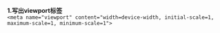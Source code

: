 **1.写出viewport标签**
<br />
```<meta name="viewport" content="width=device-width, initial-scale=1, maximum-scale=1, minimum-scale=1">```
